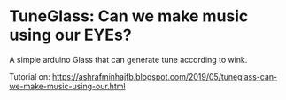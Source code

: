 # TuneGlass: Can we make music using our EYEs?
A simple arduino Glass that can generate tune according to wink. 

Tutorial on: https://ashrafminhajfb.blogspot.com/2019/05/tuneglass-can-we-make-music-using-our.html
